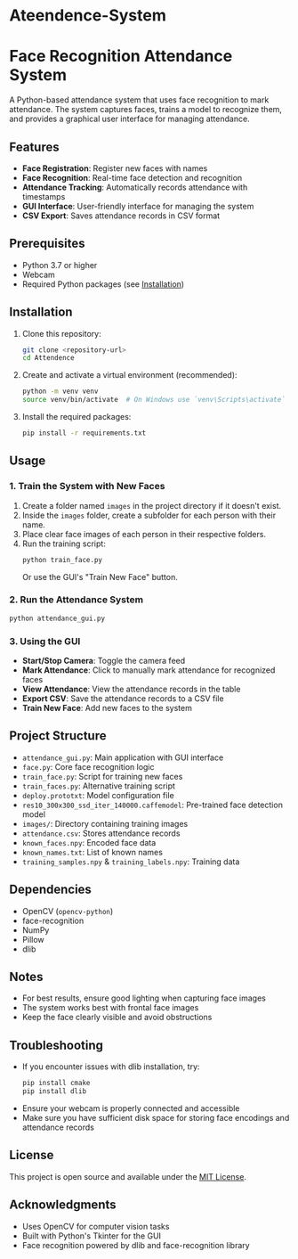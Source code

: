 # Ateendence-System
# Face Recognition Attendance System

A Python-based attendance system that uses face recognition to mark attendance. The system captures faces, trains a model to recognize them, and provides a graphical user interface for managing attendance.

## Features

- **Face Registration**: Register new faces with names
- **Face Recognition**: Real-time face detection and recognition
- **Attendance Tracking**: Automatically records attendance with timestamps
- **GUI Interface**: User-friendly interface for managing the system
- **CSV Export**: Saves attendance records in CSV format

## Prerequisites

- Python 3.7 or higher
- Webcam
- Required Python packages (see [Installation](#installation))

## Installation

1. Clone this repository:
   ```bash
   git clone <repository-url>
   cd Attendence
   ```

2. Create and activate a virtual environment (recommended):
   ```bash
   python -m venv venv
   source venv/bin/activate  # On Windows use `venv\Scripts\activate`
   ```

3. Install the required packages:
   ```bash
   pip install -r requirements.txt
   ```

## Usage

### 1. Train the System with New Faces

1. Create a folder named `images` in the project directory if it doesn't exist.
2. Inside the `images` folder, create a subfolder for each person with their name.
3. Place clear face images of each person in their respective folders.
4. Run the training script:
   ```bash
   python train_face.py
   ```
   Or use the GUI's "Train New Face" button.

### 2. Run the Attendance System

```bash
python attendance_gui.py
```

### 3. Using the GUI

- **Start/Stop Camera**: Toggle the camera feed
- **Mark Attendance**: Click to manually mark attendance for recognized faces
- **View Attendance**: View the attendance records in the table
- **Export CSV**: Save the attendance records to a CSV file
- **Train New Face**: Add new faces to the system

## Project Structure

- `attendance_gui.py`: Main application with GUI interface
- `face.py`: Core face recognition logic
- `train_face.py`: Script for training new faces
- `train_faces.py`: Alternative training script
- `deploy.prototxt`: Model configuration file
- `res10_300x300_ssd_iter_140000.caffemodel`: Pre-trained face detection model
- `images/`: Directory containing training images
- `attendance.csv`: Stores attendance records
- `known_faces.npy`: Encoded face data
- `known_names.txt`: List of known names
- `training_samples.npy` & `training_labels.npy`: Training data

## Dependencies

- OpenCV (`opencv-python`)
- face-recognition
- NumPy
- Pillow
- dlib

## Notes

- For best results, ensure good lighting when capturing face images
- The system works best with frontal face images
- Keep the face clearly visible and avoid obstructions

## Troubleshooting

- If you encounter issues with dlib installation, try:
  ```bash
  pip install cmake
  pip install dlib
  ```
- Ensure your webcam is properly connected and accessible
- Make sure you have sufficient disk space for storing face encodings and attendance records

## License

This project is open source and available under the [MIT License](LICENSE).

## Acknowledgments

- Uses OpenCV for computer vision tasks
- Built with Python's Tkinter for the GUI
- Face recognition powered by dlib and face-recognition library
